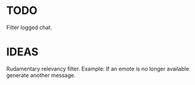 # TODO
Filter logged chat.

# IDEAS
Rudamentary relevancy filter. Example: If an emote is no longer available generate another message.